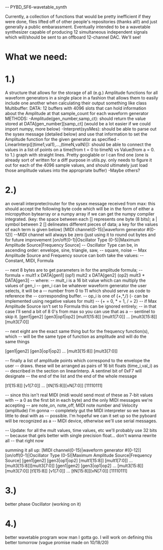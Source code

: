 -- PYBD_SF6-wavetable_synth

Currently, a collection of functions that would be pretty inefficient if they were done, files lifted off of other people's repositories (thanks all!) and just generally a public embarassment.
Eventually intended to be a wavetable synthesizer capable of producing 12 simultaneous independent signals which will/should be sent to an offboard 12-channel DAC.
We'll see!

# What we need:

# 1.)
A structure that allows for the storage of all (e.g.) Amplitude functions
for all waveform generators in a single place in a fashion that allows them to
easily include one another when calculating their output
something like class Multibuffer:
DATA: 12 buffers with 4096 slots that can hold information about the Amplitude
at that sample_count for each waveform generator
METHODS:   -Amplitude(gen_number,samp_ct): should return the value stored at
            DATA[gen_number][samp_ct] (would be a lot easier if we could import
            numpy, more below)
           -Interpret(sysMes): should be able to parse out the sysex message
            (detailed below) and use that information to set the Amplitude
            function for the given generator as specified
           -LinearInterp([(time1,val1),...,(timeN,valN)]): should be able to
            connect the values in a list of points on a time(from t = 0 to timeN)
            vs Value(from a = 0. to 1.) graph with straight lines. Pretty googlable
            or I can find one (one is already sort of written for a diff purpose in
            utils.py. only needs to figure it out for each of the 4096 sample values,
            and should ultimately just load those amplitude values into the appropriate
            buffer)
          -Maybe others?

# 2.)
an overall interpreter/router for the sysex message received from max:
this should accept the following byte code which will be in the form of either
a micropython bytearray or a numpy array if we can get the numpy compiler integrated.
(key: the space between each [] represents one byte (8 bits);
      a | symbol between 2 [] delineates different pieces of data;
      a key for the values of each term is given below)
[MIDI channel(0-15)|waveform generator #(0-12)]
--MIDI channel will always be zero (just using it to round out bytes and for
 future improvement
[on/off(0-1)|Oscillator Type (0-5)|Maximum Amplitude Source|Frequency Source]
-- Oscillator Type can be, in ascending order: envelope, sine, triangle, saw,
-- square, noise
-- Max Amplitude Source and Frequency source can both take the values:
-- Constant, MIDI, Formula

-- next 8 bytes are to get parameters in for the amplitude formula;
-- formula = mult1 x DATA[gen1] (op1) mult2 x DATA[gen2] (op2) mult3 * DATA[gen3]
-- where:
--   mult_i is a 16 bit value which can multiply the values of gen_i
--   gen_i can be whatever waveform generator the user selects, it will be a
--     number from 0 to 11 which should serve as code to reference the
--     corresponding buffer.
--   op_i is one of {+,*,/} (- can be implemented using negative values for mult)
--     {+ = 0, * = 1, / = 2}
--   if Max Amplitude Source isn't set to Formula this can be ignored entirely;
--   in that case I'll send a bit of 8 0's from max so you can use that as a
--   sentinel to skip it.
[gen1|gen2] [gen3|op1|op2] [mult1[15:8]] [mult1[7:0]] ... [mult3[15:8]][mult3[7:0]]

-- next eight are the exact same thing but for the frequency function(s), which
-- will be the same type of function as amplitude and will do the same things

[gen1|gen2] [gen3|op1|op2] ... [mult3[15:8]] [mult3[7:0]]

-- finally a list of amplitude points which correspond to the envelope the user
-- draws. these will be arranged as pairs of 16 bit floats (time_i,val_i) as
-- described in the section on linearInterp. A sentinel bit of 0xF7 will designate
-- the end of the list and the end of the whole message

[t1[15:8]] [v1[7:0]] ... [tN[15:8]][vN[7:0]] [11110111]

-- since this isn't real MIDI (midi would send most of these as 7-bit values with
-- a 0 as the first bit in each byte) and the only MIDI messages we're accepting
-- are note_on, note_off, MIDI note number and Velocity (amplitude) I'm gonna
-- completely gut the MIDI interpreter so we have as little to deal with as
-- possible. I'm hopeful we can it set up so the pyboard will be recognized as a
-- MIDI device, otherwise we'll use serial messages.

-- Update: for all the mult values, time values, etc we'll probably use 32 bits
-- because that gels better with single precision float... don't wanna rewrite all
-- that right now

summing it all up:
[MIDI channel(0-15)|waveform generator #(0-12)]
[on/off(0-1)|Oscillator Type (0-5)|Maximum Amplitude Source|Frequency Source]
[gen1|gen2] [gen3|op1|op2] [mult1[15:8]] [mult1[7:0]] ... [mult3[15:8]][mult3[7:0]]
[gen1|gen2] [gen3|op1|op2] ... [mult3[15:8]] [mult3[7:0]]
[t1[15:8]] [v1[7:0]] ... [tN[15:8]][vN[7:0]] [11110111]


# 3.)
better phase Oscillator (working on it)
# 4.) 
better wavetable program
wow man I gotta go. I will work on defining this better tomorrow
(vague promise made on 10/18/20)
